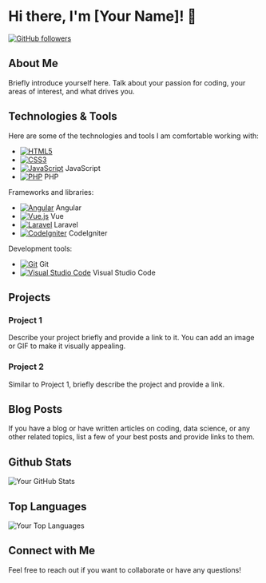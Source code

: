 # Hi there, I'm [Your Name]! 👋

[![GitHub followers](https://img.shields.io/github/followers/MrMojoRising777?label=Follow&style=social)](https://github.com/MrMojoRising777)

## About Me

Briefly introduce yourself here. Talk about your passion for coding, your areas of interest, and what drives you.

## Technologies & Tools

Here are some of the technologies and tools I am comfortable working with:

- <a target="_blank" rel="noopener noreferrer nofollow" href="https://img.shields.io/badge/html5-%23E34F26.svg?style=for-the-badge&amp;logo=html5&amp;logoColor=white"><img src="https://img.shields.io/badge/html5-%23E34F26.svg?style=for-the-badge&amp;logo=html5&amp;logoColor=white" alt="HTML5"></a>
- <a target="_blank" rel="noopener noreferrer nofollow" href="https://img.shields.io/badge/css3-%231572B6.svg?style=for-the-badge&amp;logo=css3&amp;logoColor=white"><img src="https://img.shields.io/badge/css3-%231572B6.svg?style=for-the-badge&amp;logo=css3&amp;logoColor=white" alt="CSS3"></a>
- <a target="_blank" rel="noopener noreferrer nofollow" href="https://img.shields.io/badge/javascript-%23323330.svg?style=for-the-badge&amp;logo=javascript&amp;logoColor=%23F7DF1E"><img src="https://img.shields.io/badge/javascript-%23323330.svg?style=for-the-badge&amp;logo=javascript&amp;logoColor=%23F7DF1E" alt="JavaScript"></a> JavaScript
- <a target="_blank" rel="noopener noreferrer nofollow" href="https://img.shields.io/badge/php-%23777BB4.svg?style=for-the-badge&amp;logo=php&amp;logoColor=white"><img src="https://img.shields.io/badge/php-%23777BB4.svg?style=for-the-badge&amp;logo=php&amp;logoColor=white" alt="PHP"></a> PHP

Frameworks and libraries:

- <a target="_blank" rel="noopener noreferrer nofollow" href="https://img.shields.io/badge/angular-%23DD0031.svg?style=for-the-badge&amp;logo=angular&amp;logoColor=white"><img src="https://img.shields.io/badge/angular-%23DD0031.svg?style=for-the-badge&amp;logo=angular&amp;logoColor=white" alt="Angular"></a> Angular
- <a target="_blank" rel="noopener noreferrer nofollow" href="https://img.shields.io/badge/vuejs-%2335495e.svg?style=for-the-badge&amp;logo=vue.js&amp;logoColor=%234FC08D"><img src="https://img.shields.io/badge/vuejs-%2335495e.svg?style=for-the-badge&amp;logo=vue.js&amp;logoColor=%234FC08D" alt="Vue.js"></a> Vue
- <a target="_blank" rel="noopener noreferrer nofollow" href="https://img.shields.io/badge/laravel-%23FF2D20.svg?style=for-the-badge&amp;logo=laravel&amp;logoColor=white"><img src="https://img.shields.io/badge/laravel-%23FF2D20.svg?style=for-the-badge&amp;logo=laravel&amp;logoColor=white" alt="Laravel"></a> Laravel
- <a target="_blank" rel="noopener noreferrer nofollow" href="https://img.shields.io/badge/codeigniter-%23EF4223.svg?style=for-the-badge&amp;logo=codeigniter&amp;logoColor=white"><img src="https://img.shields.io/badge/codeigniter-%23EF4223.svg?style=for-the-badge&amp;logo=codeigniter&amp;logoColor=white" alt="CodeIgniter"></a> CodeIgniter

Development tools:

- <a target="_blank" rel="noopener noreferrer nofollow" href="https://img.shields.io/badge/git-%23F05033.svg?style=for-the-badge&amp;logo=git&amp;logoColor=white"><img src="https://img.shields.io/badge/git-%23F05033.svg?style=for-the-badge&amp;logo=git&amp;logoColor=white" alt="Git"></a> Git
- <a target="_blank" rel="noopener noreferrer nofollow" href="https://img.shields.io/badge/visualstudiocode-%23007ACC.svg?style=for-the-badge&amp;logo=visual-studio-code&amp;logoColor=white"><img src="https://img.shields.io/badge/visualstudiocode-%23007ACC.svg?style=for-the-badge&amp;logo=visual-studio-code&amp;logoColor=white" alt="Visual Studio Code"></a> Visual Studio Code

## Projects

### Project 1
Describe your project briefly and provide a link to it. You can add an image or GIF to make it visually appealing.

### Project 2
Similar to Project 1, briefly describe the project and provide a link.

## Blog Posts

If you have a blog or have written articles on coding, data science, or any other related topics, list a few of your best posts and provide links to them.

## Github Stats

![Your GitHub Stats](https://github-readme-stats.vercel.app/api?username=MrMojoRising777&show_icons=true&hide=issues,contribs&theme=radical)

## Top Languages

![Your Top Languages](https://github-readme-stats.vercel.app/api/top-langs/?username=MrMojoRising777&layout=compact&theme=radical)

## Connect with Me


Feel free to reach out if you want to collaborate or have any questions!
